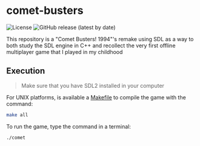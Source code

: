 # comet-busters
![License](https://img.shields.io/github/license/gustavooquinteiro/comet-busters) ![GitHub release (latest by date)](https://img.shields.io/github/v/release/gustavooquinteiro/comet-busters?color=orange)  

This repository is a "Comet Busters! 1994"'s remake using SDL as a way to both study the SDL engine in C++ and recollect the very first offline multiplayer game that I played in my childhood 

## Execution

> Make sure that you have SDL2 installed in your computer

For UNIX platforms, is available a [Makefile](Makefile) to compile the game with the command: 
```sh
make all
```
To run the game, type the command in a terminal: 
```sh
./comet
```
